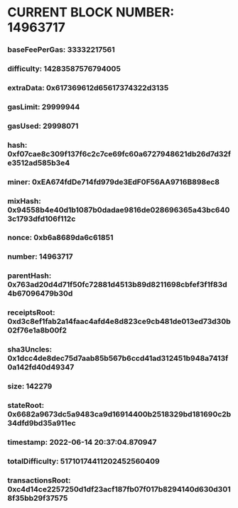 # CURRENT BLOCK NUMBER: 14963717

### baseFeePerGas: 33332217561
### difficulty: 14283587576794005
### extraData: 0x617369612d65617374322d3135
### gasLimit: 29999944
### gasUsed: 29998071
### hash: 0xf07cae8c309f137f6c2c7ce69fc60a6727948621db26d7d32fe3512ad585b3e4
### miner: 0xEA674fdDe714fd979de3EdF0F56AA9716B898ec8
### mixHash: 0x94558b4e40d1b1087b0dadae9816de028696365a43bc6403c1793dfd106f112c
### nonce: 0xb6a8689da6c61851
### number: 14963717
### parentHash: 0x763ad20d4d71f50fc72881d4513b89d8211698cbfef3f1f83d4b67096479b30d
### receiptsRoot: 0xd3c8ef1fab2a14faac4afd4e8d823ce9cb481de013ed73d30b02f76e1a8b00f2
### sha3Uncles: 0x1dcc4de8dec75d7aab85b567b6ccd41ad312451b948a7413f0a142fd40d49347
### size: 142279
### stateRoot: 0x6682a9673dc5a9483ca9d16914400b2518329bd181690c2b34dfd9bd35a911ec
### timestamp: 2022-06-14 20:37:04.870947
### totalDifficulty: 51710174411202452560409
### transactionsRoot: 0xc4d14ce2257250d1df23acf187fb07f017b8294140d630d3018f35bb29f37575
